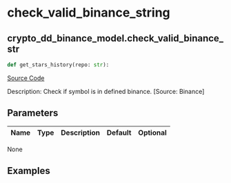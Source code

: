 # check_valid_binance_string

## crypto_dd_binance_model.check_valid_binance_str

```python
def get_stars_history(repo: str):
```
[Source Code](https://github.com/OpenBB-finance/OpenBBTerminal/tree/main/openbb_terminal/decorators.py#L95)

Description: Check if symbol is in defined binance. [Source: Binance]

## Parameters

| Name | Type | Description | Default | Optional |
| ---- | ---- | ----------- | ------- | -------- |

None

## Examples


